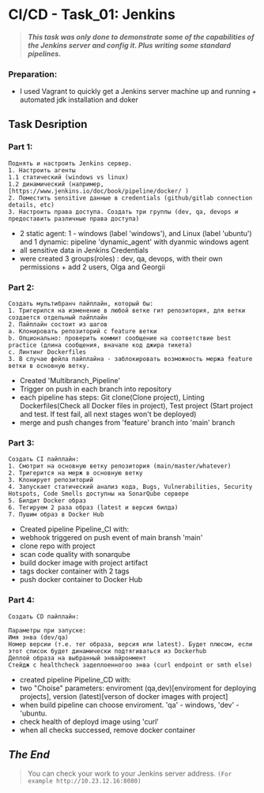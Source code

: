 # CI/CD - Task_01: Jenkins


> #### *This task was only done to demonstrate some of the capabilities of the Jenkins server and config it. Plus writing some standard pipelines.*

### Preparation:
- I used Vagrant to quickly get a Jenkins server machine up and running + automated jdk installation and doker



## Task Desription

### Part 1:
```
Поднять и настроить Jenkins сервер.
1. Настроить агенты
1.1 статический (windows vs linux)
1.2 динамический (например, [https://www.jenkins.io/doc/book/pipeline/docker/ )
2. Поместить sensitive данные в credentials (github/gitlab connection details, etc)
3. Настроить права доступа. Создать три группы (dev, qa, devops и предоставить различные права доступа)

```
- 2 static agent: 1 - windows (label 'windows'), and Linux (label 'ubuntu') and 1 dynamic: pipeline 'dynamic_agent' with dyanmic windows agent
- all sensitive data in Jenkins Credentials
- were created 3 groups(roles) : dev, qa, devops, with their own permissions + add 2 users, Olga and Georgii

### Part 2:
```
Создать мультибранч пайплайн, который бы:
1. Тригерился на изменение в любой ветке гит репозитория, для ветки создается отдельный пайплайн
2. Пайплайн состоит из шагов
a. Клонировать репозиторий с feature ветки
b. Опционально: проверить коммит сообщение на соответствие best practice (длина сообщения, вначале код джира тикета)
c. Линтинг Dockerfiles
3. В случае фейла пайплайна - заблокировать возможность мержа feature ветки в основную ветку.
```
- Created 'Multibranch_Pipeline'
- Trigger on push in each branch into repository
- each pipeline has steps: Git clone(Clone project), Linting Dockerfiles(Check all Docker files in project), Test project (Start project and test. If test fail, all next stages won't be deployed)
- merge and push changes from 'feature' branch into 'main' branch

### Part 3:
```
Создать CI пайплайн:
1. Смотрит на основную ветку репозитория (main/master/whatever)
2. Тригерится на мерж в основную ветку
3. Клонирует репозиторий
4. Запускает статический анализ кода, Bugs, Vulnerabilities, Security Hotspots, Code Smells доступны на SonarQube сервере
5. Билдит Docker образ
6. Тегируем 2 раза образ (latest и версия билда)
7. Пушим образ в Docker Hub
```
- Created pipeline Pipeline_CI with:
- webhook triggered on push event of main bransh 'main'
- clone repo with project
- scan code quality with sonarqube 
- build docker image with project artifact 
- tags docker container with 2 tags
- push docker container to Docker Hub

### Part 4:
```
Создать CD пайплайн:

Параметры при запуске:
Имя энва (dev/qa)
Номер версии (т.е. тег образа, версия или latest). Будет плюсом, если этот список будет динамически подтягиваться из Dockerhub
Деплой образа на выбранный энвайронмент
Стейдж с healthcheck задеплоенногоо энва (curl endpoint or smth else)
```
- created pipeline Pipeline_CD with:
- two "Choise" parameters: enviroment (qa,dev)[enviroment for deploying projects], version (latest)[verson of docker images with project]
- when build pipeline can choose enviroment. 'qa' - windows, 'dev' - 'ubuntu.
- check health of deployd image using 'curl'
- when all checks successed, remove docker container


## _The End_
> You can check your work to your Jenkins server address. `(For example http://10.23.12.16:8080)`
